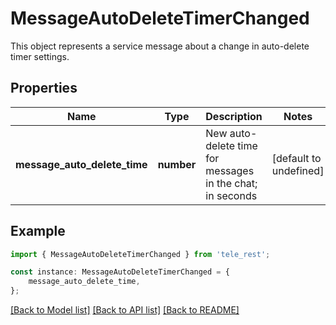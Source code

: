 # MessageAutoDeleteTimerChanged

This object represents a service message about a change in auto-delete timer settings.

## Properties

Name | Type | Description | Notes
------------ | ------------- | ------------- | -------------
**message_auto_delete_time** | **number** | New auto-delete time for messages in the chat; in seconds | [default to undefined]

## Example

```typescript
import { MessageAutoDeleteTimerChanged } from 'tele_rest';

const instance: MessageAutoDeleteTimerChanged = {
    message_auto_delete_time,
};
```

[[Back to Model list]](../README.md#documentation-for-models) [[Back to API list]](../README.md#documentation-for-api-endpoints) [[Back to README]](../README.md)
